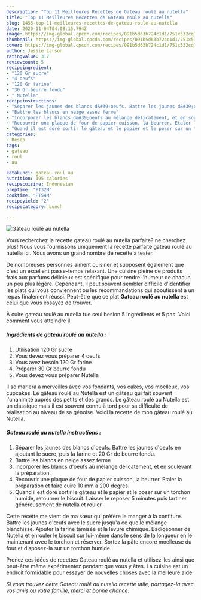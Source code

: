```yaml
---
description: "Top 11 Meilleures Recettes de Gateau roulé au nutella"
title: "Top 11 Meilleures Recettes de Gateau roulé au nutella"
slug: 1455-top-11-meilleures-recettes-de-gateau-roule-au-nutella
date: 2020-11-04T04:08:15.794Z
image: https://img-global.cpcdn.com/recipes/091b5d63b724c1d1/751x532cq70/gateau-roule-au-nutella-photo-principale-de-la-recette.jpg
thumbnail: https://img-global.cpcdn.com/recipes/091b5d63b724c1d1/751x532cq70/gateau-roule-au-nutella-photo-principale-de-la-recette.jpg
cover: https://img-global.cpcdn.com/recipes/091b5d63b724c1d1/751x532cq70/gateau-roule-au-nutella-photo-principale-de-la-recette.jpg
author: Jessie Larson
ratingvalue: 3.7
reviewcount: 5
recipeingredient:
- "120 Gr sucre"
- "4 oeufs"
- "120 Gr farine"
- "30 Gr beurre fondu"
- " Nutella"
recipeinstructions:
- "Séparer les jaunes des blancs d&#39;oeufs. Battre les jaunes d&#39;oeufs en ajoutant le sucre, puis la farine et 20 Gr de beurre fondu."
- "Battre les blancs en neige assez ferme"
- "Incorporer les blancs d&#39;oeufs au mélange délicatement, et en soulevant la prèparation."
- "Recouvrir une plaque de four de papier cuisson, la beurrer. Etaler la préparation et faire cuire 10 mm a 200 degrés."
- "Quand il est doré sortir le gâteau et le papier et le poser sur un torchon humide, retourner le biscuit. Laisser le reposer 5 minutes puis tartiner généreusement de nutella et rouler."
categories:
- Resep
tags:
- gateau
- roul
- au

katakunci: gateau roul au 
nutrition: 195 calories
recipecuisine: Indonesian
preptime: "PT32M"
cooktime: "PT54M"
recipeyield: "2"
recipecategory: Lunch

---
```



![Gateau roulé au nutella](https://img-global.cpcdn.com/recipes/091b5d63b724c1d1/751x532cq70/gateau-roule-au-nutella-photo-principale-de-la-recette.jpg)

Vous recherchez la recette gateau roulé au nutella parfaite? ne cherchez plus! Nous vous fournissons uniquement la recette parfaite gateau roulé au nutella ici. Nous avons un grand nombre de recette à tester.

De nombreuses personnes aiment cuisiner et supposent également que c'est un excellent passe-temps relaxant. Une cuisine pleine de produits frais aux parfums délicieux est spécifique pour rendre l'humeur de chacun un peu plus légère. Cependant, il peut souvent sembler difficile d'identifier les plats qui vous conviennent ou les recommandations qui aboutissent à un repas finalement réussi. Peut-être que ce plat <strong> Gateau roulé au nutella </strong> est celui que vous essayez de trouver.

<!--inarticleads1-->

À cuire gateau roulé au nutella tue seul besion 5 Ingrédients et 5 pas. Voici comment vous atteindre il.

##### Ingrédients de gateau roulé au nutella :

1. Utilisation 120 Gr sucre
1. Vous devez vous préparer 4 oeufs
1. Vous avez besoin 120 Gr farine
1. Préparer 30 Gr beurre fondu
1. Vous devez vous préparer  Nutella


Il se mariera à merveilles avec vos fondants, vos cakes, vos moelleux, vos cupcakes. Le gâteau roulé au Nutella est un gâteau qui fait souvent l&#39;unanimité auprès des petits et des grands. Le gâteau roulé au Nutella est un classique mais il est souvent connu à tord pour sa difficulté de réalisation au niveau de sa génoise. Voici la recette de mon gâteau roulé au Nutella. 

<!--inarticleads2-->

##### Gateau roulé au nutella instructions :

1. Séparer les jaunes des blancs d&#39;oeufs. Battre les jaunes d&#39;oeufs en ajoutant le sucre, puis la farine et 20 Gr de beurre fondu.
1. Battre les blancs en neige assez ferme
1. Incorporer les blancs d&#39;oeufs au mélange délicatement, et en soulevant la prèparation.
1. Recouvrir une plaque de four de papier cuisson, la beurrer. Etaler la préparation et faire cuire 10 mm a 200 degrés.
1. Quand il est doré sortir le gâteau et le papier et le poser sur un torchon humide, retourner le biscuit. Laisser le reposer 5 minutes puis tartiner généreusement de nutella et rouler.


Cette recette me vient de ma sœur qui préfère le manger à la confiture. Battre les jaunes d&#39;œufs avec le sucre jusqu&#39;à ce que le mélange blanchisse. Ajouter la farine tamisée et la levure chimique. Badigeonner de Nutella et enrouler le biscuit sur lui-même dans le sens de la longueur en le maintenant avec le torchon et réserver. Sortez la pâte encore moelleuse du four et disposez-la sur un torchon humide. 

<!--inarticleads1-->

<p>
Prenez ces idées de recettes Gateau roulé au nutella et utilisez-les ainsi que peut-être même expérimentez pendant que vous y êtes. La cuisine est un endroit formidable pour essayer de nouvelles choses avec la meilleure aide.
</p>

<p>
<i>Si vous trouvez cette Gateau roulé au nutella recette utile, partagez-la avec vos amis ou votre famille, merci et bonne chance.</i>
</p>
